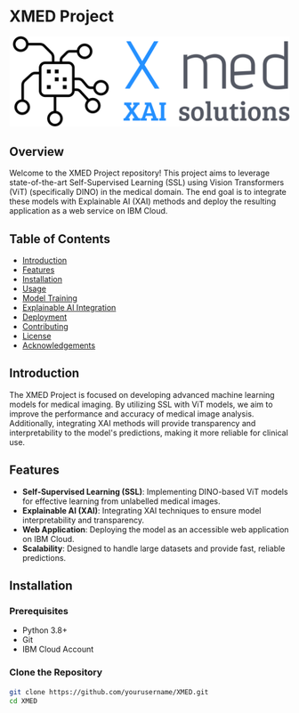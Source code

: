 # XMED Project

![XMED Logo](static/logo_v2.png)

## Overview

Welcome to the XMED Project repository! This project aims to leverage state-of-the-art Self-Supervised Learning (SSL) using Vision Transformers (ViT) (specifically DINO) in the medical domain. The end goal is to integrate these models with Explainable AI (XAI) methods and deploy the resulting application as a web service on IBM Cloud.

## Table of Contents

- [Introduction](#introduction)
- [Features](#features)
- [Installation](#installation)
- [Usage](#usage)
- [Model Training](#model-training)
- [Explainable AI Integration](#explainable-ai-integration)
- [Deployment](#deployment)
- [Contributing](#contributing)
- [License](#license)
- [Acknowledgements](#acknowledgements)

## Introduction

The XMED Project is focused on developing advanced machine learning models for medical imaging. By utilizing SSL with ViT models, we aim to improve the performance and accuracy of medical image analysis. Additionally, integrating XAI methods will provide transparency and interpretability to the model's predictions, making it more reliable for clinical use.

## Features

- **Self-Supervised Learning (SSL)**: Implementing DINO-based ViT models for effective learning from unlabelled medical images.
- **Explainable AI (XAI)**: Integrating XAI techniques to ensure model interpretability and transparency.
- **Web Application**: Deploying the model as an accessible web application on IBM Cloud.
- **Scalability**: Designed to handle large datasets and provide fast, reliable predictions.

## Installation

### Prerequisites

- Python 3.8+
- Git
- IBM Cloud Account

### Clone the Repository

```bash
git clone https://github.com/yourusername/XMED.git
cd XMED
